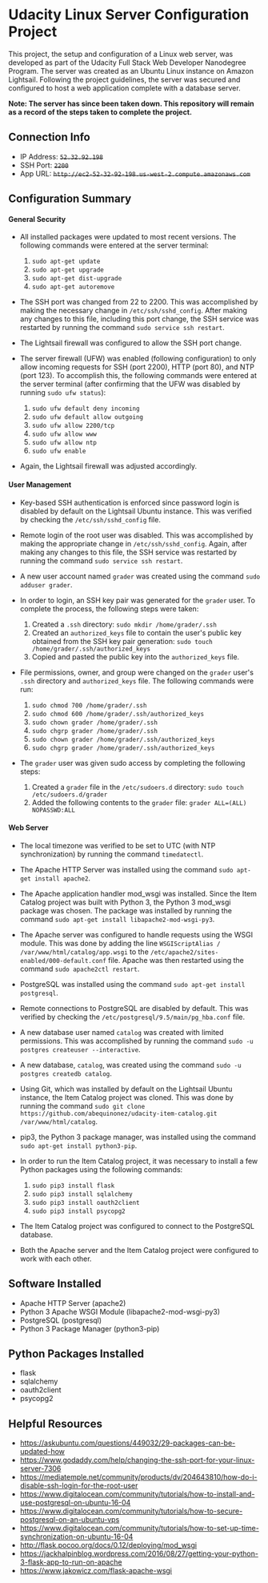 # Udacity Linux Server Configuration Project

This project, the setup and configuration of a Linux web server, was developed as part of the Udacity Full Stack Web Developer Nanodegree Program. The server was created as an Ubuntu Linux instance on Amazon Lightsail. Following the project guidelines, the server was secured and configured to host a web application complete with a database server.

**Note: The server has since been taken down. This repository will remain as a record of the steps taken to complete the project.**

## Connection Info

* IP Address: ~~`52.32.92.198`~~
* SSH Port: ~~`2200`~~
* App URL: ~~`http://ec2-52-32-92-198.us-west-2.compute.amazonaws.com`~~

## Configuration Summary

#### General Security

* All installed packages were updated to most recent versions. The following commands were entered at the server terminal:

  1.  `sudo apt-get update`
  2.  `sudo apt-get upgrade`
  3.  `sudo apt-get dist-upgrade`
  4.  `sudo apt-get autoremove`

* The SSH port was changed from 22 to 2200. This was accomplished by making the necessary change in `/etc/ssh/sshd_config`. After making any changes to this file, including this port change, the SSH service was restarted by running the command `sudo service ssh restart`.

* The Lightsail firewall was configured to allow the SSH port change.

* The server firewall (UFW) was enabled (following configuration) to only allow incoming requests for SSH (port 2200), HTTP (port 80), and NTP (port 123). To accomplish this, the following commands were entered at the server terminal (after confirming that the UFW was disabled by running `sudo ufw status`):

  1.  `sudo ufw default deny incoming`
  2.  `sudo ufw default allow outgoing`
  3.  `sudo ufw allow 2200/tcp`
  4.  `sudo ufw allow www`
  5.  `sudo ufw allow ntp`
  6.  `sudo ufw enable`

* Again, the Lightsail firewall was adjusted accordingly.

#### User Management

* Key-based SSH authentication is enforced since password login is disabled by default on the Lightsail Ubuntu instance. This was verified by checking the `/etc/ssh/sshd_config` file.

* Remote login of the root user was disabled. This was accomplished by making the appropriate change in `/etc/ssh/sshd_config`. Again, after making any changes to this file, the SSH service was restarted by running the command `sudo service ssh restart`.

* A new user account named `grader` was created using the command `sudo adduser grader`.

* In order to login, an SSH key pair was generated for the `grader` user. To complete the process, the following steps were taken:

  1.  Created a `.ssh` directory: `sudo mkdir /home/grader/.ssh`
  2.  Created an `authorized_keys` file to contain the user's public key obtained from the SSH key pair generation: `sudo touch /home/grader/.ssh/authorized_keys`
  3.  Copied and pasted the public key into the `authorized_keys` file.

* File permissions, owner, and group were changed on the `grader` user's `.ssh` directory and `authorized_keys` file. The following commands were run:

  1.  `sudo chmod 700 /home/grader/.ssh`
  2.  `sudo chmod 600 /home/grader/.ssh/authorized_keys`
  3.  `sudo chown grader /home/grader/.ssh`
  4.  `sudo chgrp grader /home/grader/.ssh`
  5.  `sudo chown grader /home/grader/.ssh/authorized_keys`
  6.  `sudo chgrp grader /home/grader/.ssh/authorized_keys`

* The `grader` user was given sudo access by completing the following steps:
  1.  Created a `grader` file in the `/etc/sudoers.d` directory: `sudo touch /etc/sudoers.d/grader`
  2.  Added the following contents to the `grader` file: `grader ALL=(ALL) NOPASSWD:ALL`

#### Web Server

* The local timezone was verified to be set to UTC (with NTP synchronization) by running the command `timedatectl`.

* The Apache HTTP Server was installed using the command `sudo apt-get install apache2`.

* The Apache application handler mod_wsgi was installed. Since the Item Catalog project was built with Python 3, the Python 3 mod_wsgi package was chosen. The package was installed by running the command `sudo apt-get install libapache2-mod-wsgi-py3`.

* The Apache server was configured to handle requests using the WSGI module. This was done by adding the line `WSGIScriptAlias / /var/www/html/catalog/app.wsgi` to the `/etc/apache2/sites-enabled/000-default.conf` file. Apache was then restarted using the command `sudo apache2ctl restart`.

* PostgreSQL was installed using the command `sudo apt-get install postgresql`.

* Remote connections to PostgreSQL are disabled by default. This was verified by checking the `/etc/postgresql/9.5/main/pg_hba.conf` file.

* A new database user named `catalog` was created with limited permissions. This was accomplished by running the command `sudo -u postgres createuser --interactive`.

* A new database, `catalog`, was created using the command `sudo -u postgres createdb catalog`.

* Using Git, which was installed by default on the Lightsail Ubuntu instance, the Item Catalog project was cloned. This was done by running the command `sudo git clone https://github.com/abequinonez/udacity-item-catalog.git /var/www/html/catalog`.

* pip3, the Python 3 package manager, was installed using the command `sudo apt-get install python3-pip`.

* In order to run the Item Catalog project, it was necessary to install a few Python packages using the following commands:

  1.  `sudo pip3 install flask`
  2.  `sudo pip3 install sqlalchemy`
  3.  `sudo pip3 install oauth2client`
  4.  `sudo pip3 install psycopg2`

* The Item Catalog project was configured to connect to the PostgreSQL database.

* Both the Apache server and the Item Catalog project were configured to work with each other.

## Software Installed

* Apache HTTP Server (apache2)
* Python 3 Apache WSGI Module (libapache2-mod-wsgi-py3)
* PostgreSQL (postgresql)
* Python 3 Package Manager (python3-pip)

## Python Packages Installed

* flask
* sqlalchemy
* oauth2client
* psycopg2

## Helpful Resources

* https://askubuntu.com/questions/449032/29-packages-can-be-updated-how
* https://www.godaddy.com/help/changing-the-ssh-port-for-your-linux-server-7306
* https://mediatemple.net/community/products/dv/204643810/how-do-i-disable-ssh-login-for-the-root-user
* https://www.digitalocean.com/community/tutorials/how-to-install-and-use-postgresql-on-ubuntu-16-04
* https://www.digitalocean.com/community/tutorials/how-to-secure-postgresql-on-an-ubuntu-vps
* https://www.digitalocean.com/community/tutorials/how-to-set-up-time-synchronization-on-ubuntu-16-04
* http://flask.pocoo.org/docs/0.12/deploying/mod_wsgi
* https://jackhalpinblog.wordpress.com/2016/08/27/getting-your-python-3-flask-app-to-run-on-apache
* https://www.jakowicz.com/flask-apache-wsgi
